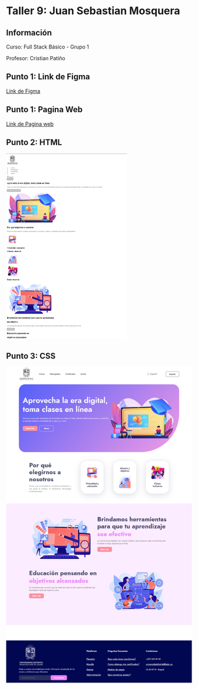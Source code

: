 <h1>Taller 9: Juan Sebastian Mosquera</h1>

<h2>Información</h2>
<p>Curso: Full Stack Básico - Grupo 1</p>
<p>Profesor: Cristian Patiño</p>

<h2>Punto 1: Link de Figma</h2>
<a href="https://www.figma.com/file/6fQ7hspu0DVkKkTWozpPzy/Juan-Mosquera---Figma-Excercise-(Copy)?type=design&t=fq8biszIKdYhgb1v-1"target="_blank">Link de Figma</a>

<h2>Punto 1: Pagina Web</h2>
<a href="https://j-s-m-b.github.io/taller-9-full-stack/"target="_blank">Link de Pagina web</a>

<h2>Punto 2: HTML</h2>
<img src="./public/images/html.png" alt="html">

<h2>Punto 3: CSS</h2>
<img src="./public/images/PAGINA%20F.png" alt="css">
